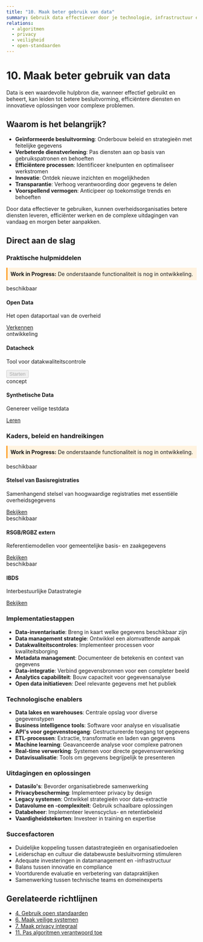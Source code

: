 ```yaml
---
title: "10. Maak beter gebruik van data"
summary: Gebruik data effectiever door je technologie, infrastructuur en processen te verbeteren.
relations:
  - algoritmen
  - privacy
  - veiligheid
  - open-standaarden
---
```


# 10. Maak beter gebruik van data

Data is een waardevolle hulpbron die, wanneer effectief gebruikt en beheert, kan leiden tot betere besluitvorming, efficiëntere diensten en innovatieve oplossingen voor complexe problemen.

## Waarom is het belangrijk?

- **Geïnformeerde besluitvorming**: Onderbouw beleid en strategieën met feitelijke gegevens
- **Verbeterde dienstverlening**: Pas diensten aan op basis van gebruikspatronen en behoeften
- **Efficiëntere processen**: Identificeer knelpunten en optimaliseer werkstromen
- **Innovatie**: Ontdek nieuwe inzichten en mogelijkheden
- **Transparantie**: Verhoog verantwoording door gegevens te delen
- **Voorspellend vermogen**: Anticipeer op toekomstige trends en behoeften

Door data effectiever te gebruiken, kunnen overheidsorganisaties betere diensten leveren, efficiënter werken en de complexe uitdagingen van vandaag en morgen beter aanpakken.

## Direct aan de slag

<div class="direct-aan-de-slag">
    <h3>Praktische hulpmiddelen</h3>
    <div class="warning-banner" style="background-color: #fff3e0; padding: 0.5rem; border-left: 3px solid #ff9800; margin-bottom: 0.8rem;">
        <strong>Work in Progress:</strong> De onderstaande functionaliteit is nog in ontwikkeling.
    </div>
    <div class="action-cards">
        <div class="action-card">
            <span class="wip-badge wip-badge-beschikbaar">beschikbaar</span>
            <h4 >Open Data</h4>
            <p >Het open dataportaal van de overheid</p>
            <a href="https://data.overheid.nl/" class="action-button" target="_blank">Verkennen</a>
        </div>
        <div class="action-card">
            <span class="wip-badge wip-badge-ontwikkeling">ontwikkeling</span>
            <h4 >Datacheck</h4>
            <p >Tool voor datakwaliteitscontrole</p>
            <button disabled class="action-button">Starten</button>
        </div>
        <div class="action-card">
            <span class="wip-badge wip-badge-concept">concept</span>
            <h4 >Synthetische Data</h4>
            <p >Genereer veilige testdata</p>
            <a href="https://digilab.overheid.nl/projecten/synthetische-datageneratie/" class="action-button" target="_blank">Leren</a>
        </div>
    </div>
</div>

<div class="direct-aan-de-slag">
    <h3>Kaders, beleid en handreikingen</h3>
    <div class="warning-banner" style="background-color: #fff3e0; padding: 0.5rem; border-left: 3px solid #ff9800; margin-bottom: 0.8rem;">
        <strong>Work in Progress:</strong> De onderstaande functionaliteit is nog in ontwikkeling.
    </div>
    <div class="action-cards">
        <div class="action-card">
            <span class="wip-badge wip-badge-beschikbaar">beschikbaar</span>
            <h4 >Stelsel van Basisregistraties</h4>
            <p >Samenhangend stelsel van hoogwaardige registraties met essentiële overheidsgegevens</p>
            <a href="https://www.digitaleoverheid.nl/overzicht-van-alle-onderwerpen/stelsel-van-basisregistraties/" class="action-button" target="_blank">Bekijken</a>
        </div>
        <div class="action-card">
            <span class="wip-badge wip-badge-beschikbaar">beschikbaar</span>
            <h4 >RSGB/RGBZ <span class="category-badge">extern</span></h4>
            <p >Referentiemodellen voor gemeentelijke basis- en zaakgegevens</p>
            <a href="https://www.gemmaonline.nl/wiki/Hoofdpagina" class="action-button" target="_blank">Bekijken</a>
        </div>
        <div class="action-card">
            <span class="wip-badge wip-badge-beschikbaar">beschikbaar</span>
            <h4 >IBDS</h4>
            <p >Interbestuurlijke Datastrategie</p>
            <a href="https://www.digitaleoverheid.nl/interbestuurlijke-datastrategie/" class="action-button" target="_blank">Bekijken</a>
        </div>
    </div>
</div>

### Implementatiestappen

- **Data-inventarisatie**: Breng in kaart welke gegevens beschikbaar zijn
- **Data management strategie**: Ontwikkel een alomvattende aanpak
- **Datakwaliteitscontroles**: Implementeer processen voor kwaliteitsborging
- **Metadata management**: Documenteer de betekenis en context van gegevens
- **Data-integratie**: Verbind gegevensbronnen voor een completer beeld
- **Analytics capabiliteit**: Bouw capaciteit voor gegevensanalyse
- **Open data initiatieven**: Deel relevante gegevens met het publiek

### Technologische enablers

- **Data lakes en warehouses**: Centrale opslag voor diverse gegevenstypen
- **Business intelligence tools**: Software voor analyse en visualisatie
- **API's voor gegevenstoegang**: Gestructureerde toegang tot gegevens
- **ETL-processen**: Extractie, transformatie en laden van gegevens
- **Machine learning**: Geavanceerde analyse voor complexe patronen
- **Real-time verwerking**: Systemen voor directe gegevensverwerking
- **Datavisualisatie**: Tools om gegevens begrijpelijk te presenteren

### Uitdagingen en oplossingen

- **Datasilo's**: Bevorder organisatiebrede samenwerking
- **Privacybescherming**: Implementeer privacy by design
- **Legacy systemen**: Ontwikkel strategieën voor data-extractie
- **Datavolume en -complexiteit**: Gebruik schaalbare oplossingen
- **Databeheer**: Implementeer levenscyclus- en retentiebeleid
- **Vaardigheidstekorten**: Investeer in training en expertise

### Succesfactoren

- Duidelijke koppeling tussen datastrategieën en organisatiedoelen
- Leiderschap en cultuur die databewuste besluitvorming stimuleren
- Adequate investeringen in datamanagement en -infrastructuur
- Balans tussen innovatie en compliance
- Voortdurende evaluatie en verbetering van datapraktijken
- Samenwerking tussen technische teams en domeinexperts

## Gerelateerde richtlijnen

- [4. Gebruik open standaarden](../open-standaarden/index.md)
- [6. Maak veilige systemen](../veiligheid/index.md)
- [7. Maak privacy integraal](../privacy/index.md)
- [11. Pas algoritmen verantwoord toe](../algoritmen/index.md)
